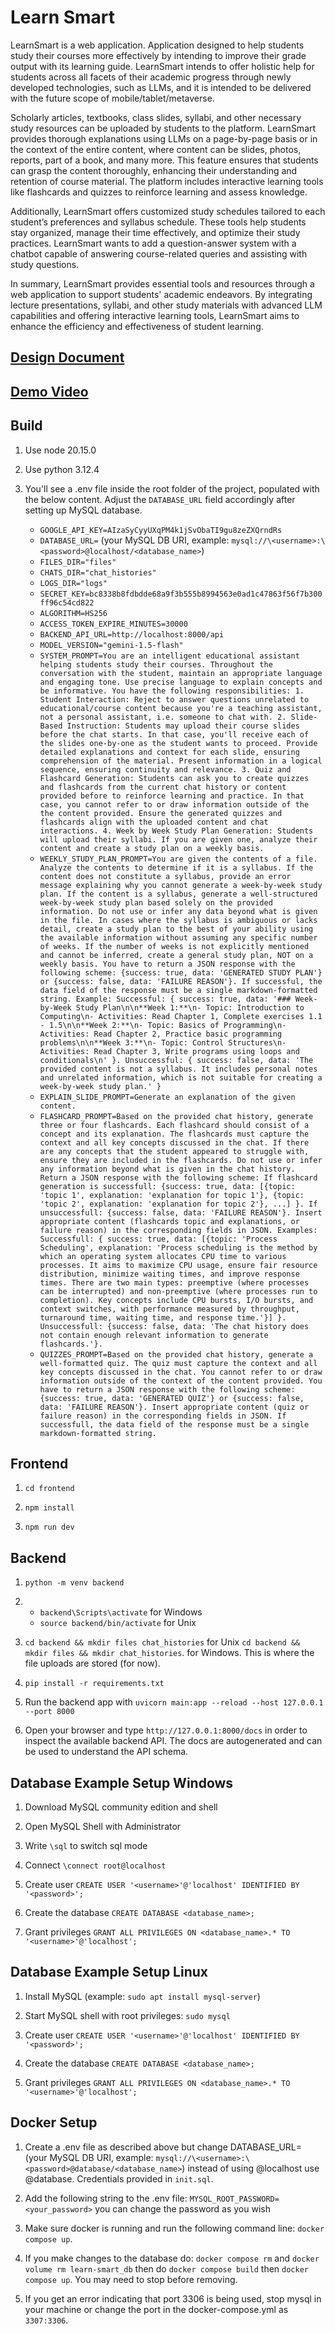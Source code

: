 # Learn Smart

LearnSmart is a web application. Application designed to help students study their courses more effectively by intending to improve their grade output with its learning guide.  LearnSmart intends to offer holistic help for students across all facets of their academic progress through newly developed technologies, such as LLMs, and it is intended to be delivered with the future scope of mobile/tablet/metaverse. 

Scholarly articles, textbooks, class slides, syllabi, and other necessary study resources can be uploaded by students to the platform. LearnSmart provides thorough explanations using LLMs on a page-by-page basis or in the context of the entire content, where content can be slides, photos, reports, part of a book, and many more. This feature ensures that students can grasp the content thoroughly, enhancing their understanding and retention of course material. The platform includes interactive learning tools like flashcards and quizzes to reinforce learning and assess knowledge.

Additionally, LearnSmart offers customized study schedules tailored to each student’s preferences and syllabus schedule. These tools help students stay organized, manage their time effectively, and optimize their study practices. LearnSmart wants to add a question-answer system with a chatbot capable of answering course-related queries and assisting with study questions. 

In summary, LearnSmart provides essential tools and resources through a web application to support students' academic endeavors. By integrating lecture presentations, syllabi, and other study materials with advanced LLM capabilities and offering interactive learning tools, LearnSmart aims to enhance the efficiency and effectiveness of student learning.

## [Design Document](https://docs.google.com/document/d/1yBGZlqTAZuNbOirmpqzgfHXvrq4RJoF7VfEGX3V5clY/edit#heading=h.yr1n1w74g294)

## [Demo Video](https://drive.google.com/file/d/19HlsxClf0-VlwYFk9slciC6GaGLtUUIj/view)

## Build

1. Use node 20.15.0

2. Use python 3.12.4

3. You'll see a .env file inside the root folder of the project, populated with the below content. Adjust the ```DATABASE_URL``` field accordingly after setting up MySQL database.

    * `GOOGLE_API_KEY=AIzaSyCyyUXqPM4k1jSvObaTI9gu8zeZXQrndRs`
    * `DATABASE_URL=` (your MySQL DB URI, example: `mysql://\<username>:\<password>@localhost/<database_name>`)
    * `FILES_DIR="files"`
    * `CHATS_DIR="chat_histories"`
    * `LOGS_DIR="logs"`
    * `SECRET_KEY=bc8338b8fdbdde68a9f3b555b8994563e0ad1c47863f56f7b300ff96c54cd822`
    * `ALGORITHM=HS256`
    * `ACCESS_TOKEN_EXPIRE_MINUTES=30000`
    * `BACKEND_API_URL=http://localhost:8000/api`
    * `MODEL_VERSION="gemini-1.5-flash"`
    * `SYSTEM_PROMPT=You are an intelligent educational assistant helping students study their courses. Throughout the conversation with the student, maintain an appropriate language and engaging tone. Use precise language to explain concepts and be informative. You have the following responsibilities: 1. Student Interaction: Reject to answer questions unrelated to educational/course content because you're a teaching assistant, not a personal assistant, i.e. someone to chat with. 2. Slide-Based Instruction: Students may upload their course slides before the chat starts. In that case, you'll receive each of the slides one-by-one as the student wants to proceed. Provide detailed explanations and context for each slide, ensuring comprehension of the material. Present information in a logical sequence, ensuring continuity and relevance. 3. Quiz and Flashcard Generation: Students can ask you to create quizzes and flashcards from the current chat history or content provided before to reinforce learning and practice. In that case, you cannot refer to or draw information outside of the the content provided. Ensure the generated quizzes and flashcards align with the uploaded content and chat interactions. 4. Week by Week Study Plan Generation: Students will upload their syllabi. If you are given one, analyze their content and create a study plan on a weekly basis.`
    * `WEEKLY_STUDY_PLAN_PROMPT=You are given the contents of a file. Analyze the contents to determine if it is a syllabus. If the content does not constitute a syllabus, provide an error message explaining why you cannot generate a week-by-week study plan. If the content is a syllabus, generate a well-structured week-by-week study plan based solely on the provided information. Do not use or infer any data beyond what is given in the file. In cases where the syllabus is ambiguous or lacks detail, create a study plan to the best of your ability using the available information without assuming any specific number of weeks. If the number of weeks is not explicitly mentioned and cannot be inferred, create a general study plan, NOT on a weekly basis. You have to return a JSON response with the following scheme: {success: true, data: 'GENERATED STUDY PLAN'} or {success: false, data: 'FAILURE REASON'}. If successful, the data field of the response must be a single markdown-formatted string. Example: Successful: { success: true, data: '### Week-by-Week Study Plan\n\n**Week 1:**\n- Topic: Introduction to Computing\n- Activities: Read Chapter 1, Complete exercises 1.1 - 1.5\n\n**Week 2:**\n- Topic: Basics of Programming\n- Activities: Read Chapter 2, Practice basic programming problems\n\n**Week 3:**\n- Topic: Control Structures\n- Activities: Read Chapter 3, Write programs using loops and conditionals\n' }. Unsuccessful: { success: false, data: 'The provided content is not a syllabus. It includes personal notes and unrelated information, which is not suitable for creating a week-by-week study plan.' }`
    * `EXPLAIN_SLIDE_PROMPT=Generate an explanation of the given content.`
    * `FLASHCARD_PROMPT=Based on the provided chat history, generate three or four flashcards. Each flashcard should consist of a concept and its explanation. The flashcards must capture the context and all key concepts discussed in the chat. If there are any concepts that the student appeared to struggle with, ensure they are included in the flashcards. Do not use or infer any information beyond what is given in the chat history. Return a JSON response with the following scheme: If flashcard generation is successfull: {success: true, data: [{topic: 'topic 1', explanation: 'explanation for topic 1'}, {topic: 'topic 2', explanation: 'explanation for topic 2'}, ...] }. If unsuccessfull: {success: false, data: 'FAILURE REASON'}. Insert appropriate content (flashcards topic and explanations, or failure reason) in the corresponding fields in JSON. Examples: Successfull: { success: true, data: [{topic: 'Process Scheduling', explanation: 'Process scheduling is the method by which an operating system allocates CPU time to various processes. It aims to maximize CPU usage, ensure fair resource distribution, minimize waiting times, and improve response times. There are two main types: preemptive (where processes can be interrupted) and non-preemptive (where processes run to completion). Key concepts include CPU bursts, I/O bursts, and context switches, with performance measured by throughput, turnaround time, waiting time, and response time.'}] }. Unsuccessfull: {success: false, data: 'The chat history does not contain enough relevant information to generate flashcards.'}.`
    * `QUIZZES_PROMPT=Based on the provided chat history, generate a well-formatted quiz. The quiz must capture the context and all key concepts discussed in the chat. You cannot refer to or draw information outside of the context of the content provided. You have to return a JSON response with the following scheme: {success: true, data: 'GENERATED QUIZ'} or {success: false, data: 'FAILURE REASON'}. Insert appropriate content (quiz or failure reason) in the corresponding fields in JSON. If successfull, the data field of the response must be a single markdown-formatted string.`

## Frontend

1. `cd frontend`

2. `npm install`

3. `npm run dev`

## Backend

1. `python -m venv backend`

2. * `backend\Scripts\activate` for Windows
   * `source backend/bin/activate` for Unix

3. `cd backend && mkdir files chat_histories` for Unix
    `cd backend && mkdir files && mkdir chat_histories`. for Windows. This is where the file uploads are stored (for now).

4. `pip install -r requirements.txt`

5. Run the backend app with `uvicorn main:app --reload --host 127.0.0.1 --port 8000`

6. Open your browser and type `http://127.0.0.1:8000/docs` in order to inspect the available backend API. The docs are autogenerated and can be used to understand the API schema.

## Database Example Setup Windows

1. Download MySQL community edition and shell

2. Open MySQL Shell with Administrator

3. Write `\sql` to switch sql mode

4. Connect `\connect root@localhost`

5. Create user `CREATE USER '<username>'@'localhost' IDENTIFIED BY '<password>';`

6. Create the database `CREATE DATABASE <database_name>;`

7. Grant privileges `GRANT ALL PRIVILEGES ON <database_name>.* TO '<username>'@'localhost';`

## Database Example Setup Linux

1. Install MySQL (example: `sudo apt install mysql-server`)

2. Start MySQL shell with root privileges: `sudo mysql`

3. Create user `CREATE USER '<username>'@'localhost' IDENTIFIED BY '<password>';`

4. Create the database `CREATE DATABASE <database_name>;`

5. Grant privileges `GRANT ALL PRIVILEGES ON <database_name>.* TO '<username>'@'localhost';`

## Docker Setup

1. Create a .env file as described above but change DATABASE_URL= (your MySQL DB URI, example: `mysql://\<username>:\<password>@database/<database_name>`) instead of using @localhost use @database. Credentials provided in `init.sql`.

2. Add the following string to the .env file: `MYSQL_ROOT_PASSWORD=<your_password>` you can change the password as you wish

3. Make sure docker is running and run the following command line: `docker compose up`.

4. If you make changes to the database do: `docker compose rm` and `docker volume rm learn-smart_db` then do `docker compose build` then `docker compose up`. You may need to stop before removing.

5. If you get an error indicating that port 3306 is being used, stop mysql in your machine or change the port in the docker-compose.yml as `3307:3306`.
